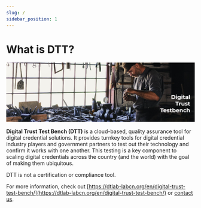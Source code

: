 ```yaml
---
slug: /
sidebar_position: 1
---
```


# What is DTT?

![DTT is a cloud-based, quality assurance tool for digital credential solutions](../images/dtt-workshop.png)

**Digital Trust Test Bench (DTT)** is a cloud-based, quality assurance tool for digital credential solutions. It provides turnkey tools for digital credential industry players and government partners to test out their technology and confirm it works with one another. This testing is a key component to scaling digital credentials across the country (and the world) with the goal of making them ubiquitous.

DTT is not a certification or compliance tool.

For more information, check out [https://dtlab-labcn.org/en/digital-trust-test-bench/](https://dtlab-labcn.org/en/digital-trust-test-bench/) or [contact us](mailto:support@dtlab-labcn.org).
